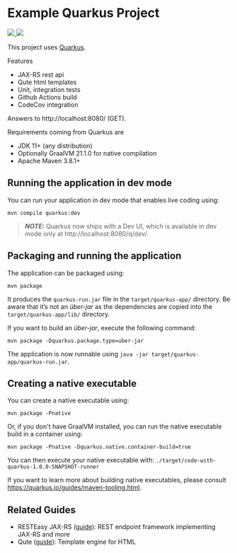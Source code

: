 # Example Quarkus Project

<a href="https://github.com/eis/quarkus-example/actions/workflows/github-actions-build.yml" title="Build Status">
  <img src="https://github.com/eis/quarkus-example/actions/workflows/github-actions-build.yml/badge.svg">
</a>
<a href="https://codecov.io/gh/eis/quarkus-example" title="Coverage Status">
  <img src="https://codecov.io/gh/eis/quarkus-example/branch/master/graph/badge.svg?token=QhUicfrjBn">
</a>


This project uses [Quarkus](https://quarkus.io/).

Features
 - JAX-RS rest api
 - Qute html templates
 - Unit, integration tests
 - Github Actions build
 - CodeCov integration

Answers to http://localhost:8080/ (GET).

Requirements coming from Quarkus are
 - JDK 11+ (any distribution)
 - Optionally GraalVM 21.1.0 for native compilation
 - Apache Maven 3.8.1+
 
## Running the application in dev mode

You can run your application in dev mode that enables live coding using:
```shell script
mvn compile quarkus:dev
```

> **_NOTE:_**  Quarkus now ships with a Dev UI, which is available in dev mode only at http://localhost:8080/q/dev/.

## Packaging and running the application

The application can be packaged using:
```shell script
mvn package
```
It produces the `quarkus-run.jar` file in the `target/quarkus-app/` directory.
Be aware that it’s not an _über-jar_ as the dependencies are copied into the `target/quarkus-app/lib/` directory.

If you want to build an _über-jar_, execute the following command:
```shell script
mvn package -Dquarkus.package.type=uber-jar
```

The application is now runnable using `java -jar target/quarkus-app/quarkus-run.jar`.

## Creating a native executable

You can create a native executable using: 
```shell script
mvn package -Pnative
```

Or, if you don't have GraalVM installed, you can run the native executable build in a container using: 
```shell script
mvn package -Pnative -Dquarkus.native.container-build=true
```

You can then execute your native executable with: `./target/code-with-quarkus-1.0.0-SNAPSHOT-runner`

If you want to learn more about building native executables, please consult https://quarkus.io/guides/maven-tooling.html.

## Related Guides

- RESTEasy JAX-RS ([guide](https://quarkus.io/guides/rest-json)): REST endpoint framework implementing JAX-RS and more
- Qute ([guide](https://quarkus.io/guides/qute)): Template engine for HTML
